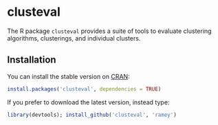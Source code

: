 # clusteval

The R package `clusteval` provides a suite of tools to evaluate clustering
algorithms, clusterings, and individual clusters.

## Installation

You can install the stable version on [CRAN](http://cran.r-project.org/package=clusteval):

```r
install.packages('clusteval', dependencies = TRUE)
```

If you prefer to download the latest version, instead type:

```r
library(devtools); install_github('clusteval', 'ramey')
```
